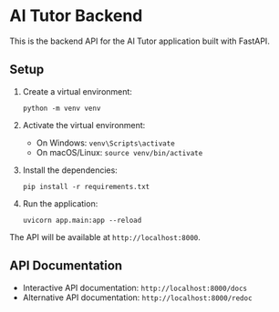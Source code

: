 # AI Tutor Backend

This is the backend API for the AI Tutor application built with FastAPI.

## Setup

1. Create a virtual environment:
   ```
   python -m venv venv
   ```

2. Activate the virtual environment:
   - On Windows: `venv\Scripts\activate`
   - On macOS/Linux: `source venv/bin/activate`

3. Install the dependencies:
   ```
   pip install -r requirements.txt
   ```

4. Run the application:
   ```
   uvicorn app.main:app --reload
   ```

The API will be available at `http://localhost:8000`.

## API Documentation

- Interactive API documentation: `http://localhost:8000/docs`
- Alternative API documentation: `http://localhost:8000/redoc`